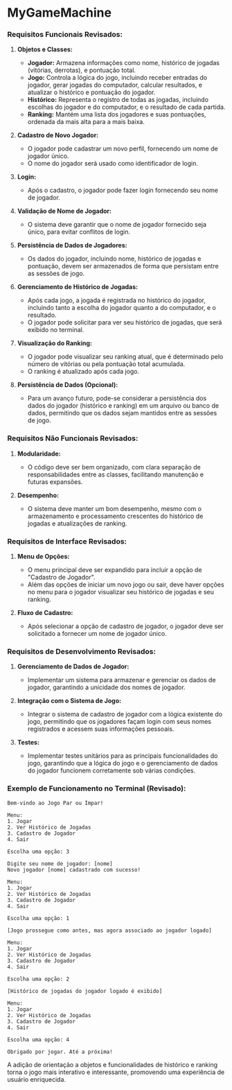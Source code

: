 # MyGameMachine

### Requisitos Funcionais Revisados:

1. **Objetos e Classes:**
    - **Jogador:** Armazena informações como nome, histórico de jogadas (vitórias, derrotas), e pontuação total.
    - **Jogo:** Controla a lógica do jogo, incluindo receber entradas do jogador, gerar jogadas do computador, calcular resultados, e atualizar o histórico e pontuação do jogador.
    - **Histórico:** Representa o registro de todas as jogadas, incluindo escolhas do jogador e do computador, e o resultado de cada partida.
    - **Ranking:** Mantém uma lista dos jogadores e suas pontuações, ordenada da mais alta para a mais baixa.
   
2. **Cadastro de Novo Jogador:**
   - O jogador pode cadastrar um novo perfil, fornecendo um nome de jogador único.
   - O nome do jogador será usado como identificador de login.

3. **Login:**
   - Após o cadastro, o jogador pode fazer login fornecendo seu nome de jogador.

4. **Validação de Nome de Jogador:**
   - O sistema deve garantir que o nome de jogador fornecido seja único, para evitar conflitos de login.

5. **Persistência de Dados de Jogadores:**
   - Os dados do jogador, incluindo nome, histórico de jogadas e pontuação, devem ser armazenados de forma que persistam entre as sessões de jogo.

6. **Gerenciamento de Histórico de Jogadas:**
    - Após cada jogo, a jogada é registrada no histórico do jogador, incluindo tanto a escolha do jogador quanto a do computador, e o resultado.
    - O jogador pode solicitar para ver seu histórico de jogadas, que será exibido no terminal.

7. **Visualização do Ranking:**
    - O jogador pode visualizar seu ranking atual, que é determinado pelo número de vitórias ou pela pontuação total acumulada.
    - O ranking é atualizado após cada jogo.

8. **Persistência de Dados (Opcional):**
    - Para um avanço futuro, pode-se considerar a persistência dos dados do jogador (histórico e ranking) em um arquivo ou banco de dados, permitindo que os dados sejam mantidos entre as sessões de jogo.

### Requisitos Não Funcionais Revisados:

1. **Modularidade:**
    - O código deve ser bem organizado, com clara separação de responsabilidades entre as classes, facilitando manutenção e futuras expansões.

2. **Desempenho:**
    - O sistema deve manter um bom desempenho, mesmo com o armazenamento e processamento crescentes do histórico de jogadas e atualizações de ranking.

### Requisitos de Interface Revisados:

1. **Menu de Opções:**
    - O menu principal deve ser expandido para incluir a opção de "Cadastro de Jogador".
    - Além das opções de iniciar um novo jogo ou sair, deve haver opções no menu para o jogador visualizar seu histórico de jogadas e seu ranking. 

2. **Fluxo de Cadastro:**
   - Após selecionar a opção de cadastro de jogador, o jogador deve ser solicitado a fornecer um nome de jogador único.

### Requisitos de Desenvolvimento Revisados:


1. **Gerenciamento de Dados de Jogador:**
   - Implementar um sistema para armazenar e gerenciar os dados de jogador, garantindo a unicidade dos nomes de jogador.

2. **Integração com o Sistema de Jogo:**
   - Integrar o sistema de cadastro de jogador com a lógica existente do jogo, permitindo que os jogadores façam login com seus nomes registrados e acessem suas informações pessoais.
3. **Testes:**
    - Implementar testes unitários para as principais funcionalidades do jogo, garantindo que a lógica do jogo e o gerenciamento de dados do jogador funcionem corretamente sob várias condições.

### Exemplo de Funcionamento no Terminal (Revisado):

```plaintext
Bem-vindo ao Jogo Par ou Ímpar!

Menu:
1. Jogar
2. Ver Histórico de Jogadas
3. Cadastro de Jogador
4. Sair

Escolha uma opção: 3

Digite seu nome de jogador: [nome]
Novo jogador [nome] cadastrado com sucesso!

Menu:
1. Jogar
2. Ver Histórico de Jogadas
3. Cadastro de Jogador
4. Sair

Escolha uma opção: 1

[Jogo prossegue como antes, mas agora associado ao jogador logado]

Menu:
1. Jogar
2. Ver Histórico de Jogadas
3. Cadastro de Jogador
4. Sair

Escolha uma opção: 2

[Histórico de jogadas do jogador logado é exibido]

Menu:
1. Jogar
2. Ver Histórico de Jogadas
3. Cadastro de Jogador
4. Sair

Escolha uma opção: 4

Obrigado por jogar. Até a próxima!
```

A adição de orientação a objetos e funcionalidades de histórico e ranking torna o jogo mais interativo e interessante, promovendo uma experiência de usuário enriquecida.